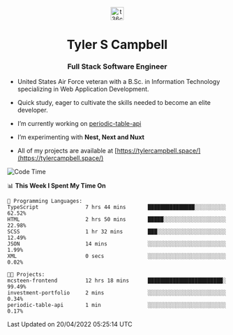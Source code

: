 <p align="center">
<a href="https://www.linkedin.com/in/t36campbell" target="blank"><img align="center" src="https://ik.imagekit.io/t36campbell/Portfolio/linkedin.png.original_m8bbGgPh6.png" alt="t36campbell" height="30" width="30" /></a>
</p>
<h1 align="center">Tyler S Campbell</h1>
<h3 align="center">Full Stack Software Engineer</h3>

* United States Air Force veteran with a B.Sc. in Information Technology specializing in Web Application Development. 

* Quick study, eager to cultivate the skills needed to become an elite developer.

* I’m currently working on [periodic-table-api](https://github.com/t36campbell/periodic-table-api)

* I’m experimenting with **Nest, Next and Nuxt**

* All of my projects are available at [https://tylercampbell.space/](https://tylercampbell.space/)

<!--START_SECTION:waka-->
![Code Time](http://img.shields.io/badge/Code%20Time-1%2C578%20hrs%2021%20mins-blue)

📊 **This Week I Spent My Time On** 

```text
💬 Programming Languages: 
TypeScript               7 hrs 44 mins       ███████████████░░░░░░░░░░   62.52% 
HTML                     2 hrs 50 mins       █████░░░░░░░░░░░░░░░░░░░░   22.98% 
SCSS                     1 hr 32 mins        ███░░░░░░░░░░░░░░░░░░░░░░   12.49% 
JSON                     14 mins             ░░░░░░░░░░░░░░░░░░░░░░░░░   1.99% 
XML                      0 secs              ░░░░░░░░░░░░░░░░░░░░░░░░░   0.02%

🐱‍💻 Projects: 
mcsteen-frontend         12 hrs 18 mins      ████████████████████████░   99.49% 
investment-portfolio     2 mins              ░░░░░░░░░░░░░░░░░░░░░░░░░   0.34% 
periodic-table-api       1 min               ░░░░░░░░░░░░░░░░░░░░░░░░░   0.17%

```


 Last Updated on 20/04/2022 05:25:14 UTC
<!--END_SECTION:waka-->
